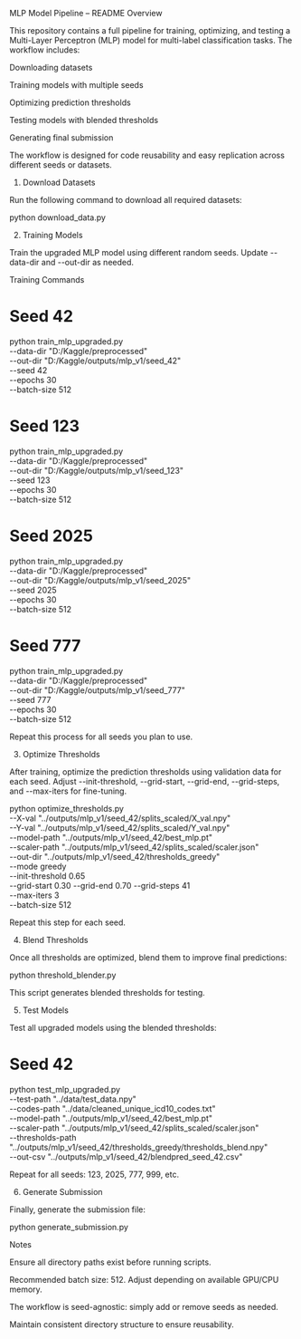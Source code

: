 MLP Model Pipeline – README
Overview

This repository contains a full pipeline for training, optimizing, and testing a Multi-Layer Perceptron (MLP) model for multi-label classification tasks. The workflow includes:

Downloading datasets

Training models with multiple seeds

Optimizing prediction thresholds

Testing models with blended thresholds

Generating final submission

The workflow is designed for code reusability and easy replication across different seeds or datasets.

1. Download Datasets

Run the following command to download all required datasets:

python download_data.py

2. Training Models

Train the upgraded MLP model using different random seeds. Update --data-dir and --out-dir as needed.

Training Commands
# Seed 42
python train_mlp_upgraded.py \
  --data-dir "D:/Kaggle/preprocessed" \
  --out-dir "D:/Kaggle/outputs/mlp_v1/seed_42" \
  --seed 42 \
  --epochs 30 \
  --batch-size 512

# Seed 123
python train_mlp_upgraded.py \
  --data-dir "D:/Kaggle/preprocessed" \
  --out-dir "D:/Kaggle/outputs/mlp_v1/seed_123" \
  --seed 123 \
  --epochs 30 \
  --batch-size 512

# Seed 2025
python train_mlp_upgraded.py \
  --data-dir "D:/Kaggle/preprocessed" \
  --out-dir "D:/Kaggle/outputs/mlp_v1/seed_2025" \
  --seed 2025 \
  --epochs 30 \
  --batch-size 512

# Seed 777
python train_mlp_upgraded.py \
  --data-dir "D:/Kaggle/preprocessed" \
  --out-dir "D:/Kaggle/outputs/mlp_v1/seed_777" \
  --seed 777 \
  --epochs 30 \
  --batch-size 512


Repeat this process for all seeds you plan to use.

3. Optimize Thresholds

After training, optimize the prediction thresholds using validation data for each seed. Adjust --init-threshold, --grid-start, --grid-end, --grid-steps, and --max-iters for fine-tuning.

python optimize_thresholds.py \
  --X-val "../outputs/mlp_v1/seed_42/splits_scaled/X_val.npy" \
  --Y-val "../outputs/mlp_v1/seed_42/splits_scaled/Y_val.npy" \
  --model-path "../outputs/mlp_v1/seed_42/best_mlp.pt" \
  --scaler-path "../outputs/mlp_v1/seed_42/splits_scaled/scaler.json" \
  --out-dir "../outputs/mlp_v1/seed_42/thresholds_greedy" \
  --mode greedy \
  --init-threshold 0.65 \
  --grid-start 0.30 --grid-end 0.70 --grid-steps 41 \
  --max-iters 3 \
  --batch-size 512


Repeat this step for each seed.

4. Blend Thresholds

Once all thresholds are optimized, blend them to improve final predictions:

python threshold_blender.py


This script generates blended thresholds for testing.

5. Test Models

Test all upgraded models using the blended thresholds:

# Seed 42
python test_mlp_upgraded.py \
  --test-path "../data/test_data.npy" \
  --codes-path "../data/cleaned_unique_icd10_codes.txt" \
  --model-path "../outputs/mlp_v1/seed_42/best_mlp.pt" \
  --scaler-path "../outputs/mlp_v1/seed_42/splits_scaled/scaler.json" \
  --thresholds-path "../outputs/mlp_v1/seed_42/thresholds_greedy/thresholds_blend.npy" \
  --out-csv "../outputs/mlp_v1/seed_42/blendpred_seed_42.csv"


Repeat for all seeds: 123, 2025, 777, 999, etc.

6. Generate Submission

Finally, generate the submission file:

python generate_submission.py

Notes

Ensure all directory paths exist before running scripts.

Recommended batch size: 512. Adjust depending on available GPU/CPU memory.

The workflow is seed-agnostic: simply add or remove seeds as needed.

Maintain consistent directory structure to ensure reusability.
